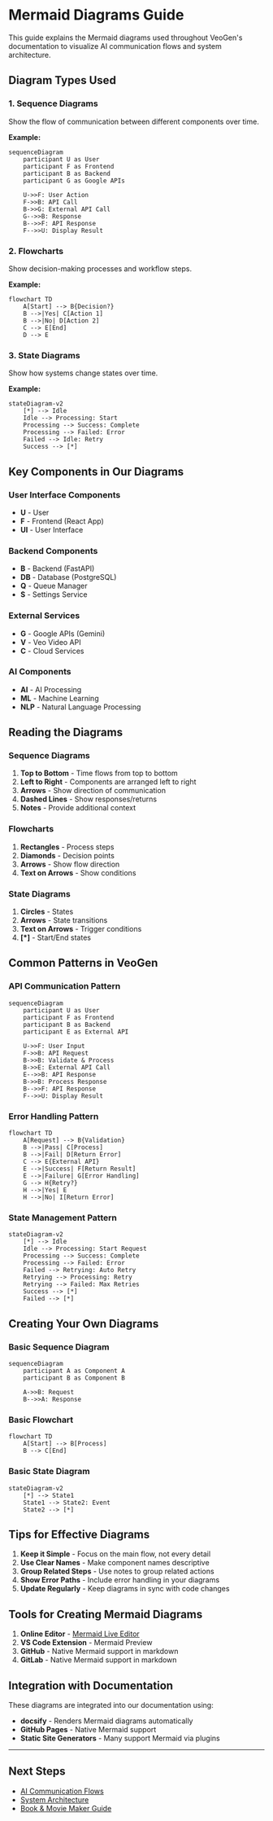# Mermaid Diagrams Guide

This guide explains the Mermaid diagrams used throughout VeoGen's documentation to visualize AI communication flows and system architecture.

## Diagram Types Used

### 1. Sequence Diagrams
Show the flow of communication between different components over time.

**Example:**
```mermaid
sequenceDiagram
    participant U as User
    participant F as Frontend
    participant B as Backend
    participant G as Google APIs
    
    U->>F: User Action
    F->>B: API Call
    B->>G: External API Call
    G-->>B: Response
    B-->>F: API Response
    F-->>U: Display Result
```

### 2. Flowcharts
Show decision-making processes and workflow steps.

**Example:**
```mermaid
flowchart TD
    A[Start] --> B{Decision?}
    B -->|Yes| C[Action 1]
    B -->|No| D[Action 2]
    C --> E[End]
    D --> E
```

### 3. State Diagrams
Show how systems change states over time.

**Example:**
```mermaid
stateDiagram-v2
    [*] --> Idle
    Idle --> Processing: Start
    Processing --> Success: Complete
    Processing --> Failed: Error
    Failed --> Idle: Retry
    Success --> [*]
```

## Key Components in Our Diagrams

### User Interface Components
- **U** - User
- **F** - Frontend (React App)
- **UI** - User Interface

### Backend Components
- **B** - Backend (FastAPI)
- **DB** - Database (PostgreSQL)
- **Q** - Queue Manager
- **S** - Settings Service

### External Services
- **G** - Google APIs (Gemini)
- **V** - Veo Video API
- **C** - Cloud Services

### AI Components
- **AI** - AI Processing
- **ML** - Machine Learning
- **NLP** - Natural Language Processing

## Reading the Diagrams

### Sequence Diagrams
1. **Top to Bottom** - Time flows from top to bottom
2. **Left to Right** - Components are arranged left to right
3. **Arrows** - Show direction of communication
4. **Dashed Lines** - Show responses/returns
5. **Notes** - Provide additional context

### Flowcharts
1. **Rectangles** - Process steps
2. **Diamonds** - Decision points
3. **Arrows** - Show flow direction
4. **Text on Arrows** - Show conditions

### State Diagrams
1. **Circles** - States
2. **Arrows** - State transitions
3. **Text on Arrows** - Trigger conditions
4. **[*]** - Start/End states

## Common Patterns in VeoGen

### API Communication Pattern
```mermaid
sequenceDiagram
    participant U as User
    participant F as Frontend
    participant B as Backend
    participant E as External API
    
    U->>F: User Input
    F->>B: API Request
    B->>B: Validate & Process
    B->>E: External API Call
    E-->>B: API Response
    B->>B: Process Response
    B-->>F: API Response
    F-->>U: Display Result
```

### Error Handling Pattern
```mermaid
flowchart TD
    A[Request] --> B{Validation}
    B -->|Pass| C[Process]
    B -->|Fail| D[Return Error]
    C --> E{External API}
    E -->|Success| F[Return Result]
    E -->|Failure| G[Error Handling]
    G --> H{Retry?}
    H -->|Yes| E
    H -->|No| I[Return Error]
```

### State Management Pattern
```mermaid
stateDiagram-v2
    [*] --> Idle
    Idle --> Processing: Start Request
    Processing --> Success: Complete
    Processing --> Failed: Error
    Failed --> Retrying: Auto Retry
    Retrying --> Processing: Retry
    Retrying --> Failed: Max Retries
    Success --> [*]
    Failed --> [*]
```

## Creating Your Own Diagrams

### Basic Sequence Diagram
```mermaid
sequenceDiagram
    participant A as Component A
    participant B as Component B
    
    A->>B: Request
    B-->>A: Response
```

### Basic Flowchart
```mermaid
flowchart TD
    A[Start] --> B[Process]
    B --> C[End]
```

### Basic State Diagram
```mermaid
stateDiagram-v2
    [*] --> State1
    State1 --> State2: Event
    State2 --> [*]
```

## Tips for Effective Diagrams

1. **Keep it Simple** - Focus on the main flow, not every detail
2. **Use Clear Names** - Make component names descriptive
3. **Group Related Steps** - Use notes to group related actions
4. **Show Error Paths** - Include error handling in your diagrams
5. **Update Regularly** - Keep diagrams in sync with code changes

## Tools for Creating Mermaid Diagrams

1. **Online Editor** - [Mermaid Live Editor](https://mermaid.live/)
2. **VS Code Extension** - Mermaid Preview
3. **GitHub** - Native Mermaid support in markdown
4. **GitLab** - Native Mermaid support in markdown

## Integration with Documentation

These diagrams are integrated into our documentation using:

- **docsify** - Renders Mermaid diagrams automatically
- **GitHub Pages** - Native Mermaid support
- **Static Site Generators** - Many support Mermaid via plugins

---

## Next Steps

- [AI Communication Flows](ai-communication-flows.md)
- [System Architecture](system-architecture.md)
- [Book & Movie Maker Guide](../features/book-movie-maker-guide.md) 